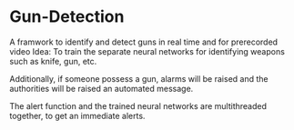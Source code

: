# Gun-Detection
A framwork to identify and detect guns in real time and for prerecorded video Idea: To train the separate neural networks for identifying weapons such as knife, gun, etc.

Additionally, if someone possess a gun, alarms will be raised and the authorities will be raised an automated message.

The alert function and the trained neural networks are multithreaded together, to get an immediate alerts.
